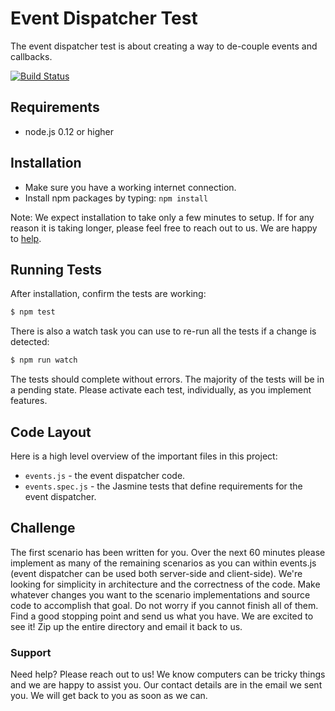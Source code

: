 # Event Dispatcher Test

The event dispatcher test is about creating a way to de-couple events and callbacks.

[![Build Status](https://travis-ci.org/hautelook/event-dispatcher-test.svg)](https://travis-ci.org/hautelook/event-dispatcher-test)

## Requirements

  * node.js 0.12 or higher

## Installation

  * Make sure you have a working internet connection.
  * Install npm packages by typing: `npm install`

Note: We expect installation to take only a few minutes to setup. If for any reason it is taking longer, please feel free to reach out to us. We are happy to [help](#support).

## Running Tests

After installation, confirm the tests are working:

```bash
$ npm test
```

There is also a watch task you can use to re-run all the tests if a change is detected:

```bash
$ npm run watch
```

The tests should complete without errors. The majority of the tests will be in a pending state. Please activate each test, individually, as you implement features.

## Code Layout

Here is a high level overview of the important files in this project:

  * `events.js` - the event dispatcher code.
  * `events.spec.js` - the Jasmine tests that define requirements for the event dispatcher.

## Challenge

The first scenario has been written for you. Over the next 60 minutes please implement as many of the remaining scenarios as you can within events.js (event dispatcher can be used both server-side and client-side). We're looking for simplicity in architecture and the correctness of the code. Make whatever changes you want to the scenario implementations and source code to accomplish that goal. Do not worry if you cannot finish all of them. Find a good stopping point and send us what you have. We are excited to see it! Zip up the entire directory and email it back to us.

### Support

Need help? Please reach out to us! We know computers can be tricky things and we are happy to assist you. Our contact details are in the email we sent you. We will get back to you as soon as we can.
